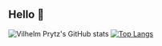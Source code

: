 ## Hello 👋

![Vilhelm Prytz's GitHub stats](https://github-readme-stats.vercel.app/api?username=yKdf&count_private=true&show_icons=true&theme=dark)
[![Top Langs](https://github-readme-stats.vercel.app/api/top-langs/?username=yKdf&layout=compact&theme=dark)](https://github.com/anuraghazra/github-readme-stats)
